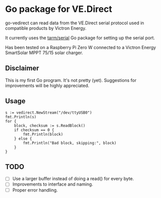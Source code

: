 # Go package for VE.Direct
go-vedirect can read data from the VE.Direct serial protocol used in compatible products by Victron Energy.

It currently uses the [tarm/serial](https://github.com/tarm/serial) Go package for setting up the serial port.

Has been tested on a Raspberry Pi Zero W connected to a Victron Energy SmartSolar MPPT 75/15 solar charger.

## Disclaimer
This is my first Go program. It's not pretty (yet). Suggestions for improvements will be highly appreciated.

## Usage

```
s := vedirect.NewStream("/dev/ttyUSB0")
fmt.Println(s)
for {
	block, checksum := s.ReadBlock()
	if checksum == 0 {
		fmt.Println(block)
	} else {
		fmt.Println("Bad block, skipping:", block)
	}
}
```

## TODO

- [ ] Use a larger buffer instead of doing a read() for every byte.
- [ ] Improvements to interface and naming.
- [ ] Proper error handling.
